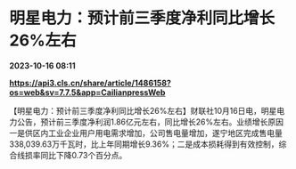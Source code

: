 # 明星电力：预计前三季度净利同比增长26%左右

**2023-10-16 08:11**

**https://api3.cls.cn/share/article/1486158?os=web&sv=7.7.5&app=CailianpressWeb**

【明星电力：预计前三季度净利同比增长26%左右】财联社10月16日电，明星电力公告，预计前三季度净利润1.86亿元左右，同比增长26%左右。业绩增长原因一是供区内工业企业用户用电需求增加，公司售电量增加，遂宁地区完成售电量338,039.63万千瓦时，比上年同期增长9.36%；二是成本损耗得到有效控制，综合线损率同比下降0.73个百分点。